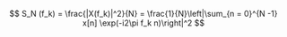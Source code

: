 $$
S_N (f_k) = \frac{|X(f_k)|^2}{N}  = \frac{1}{N}\left|\sum_{n = 0}^{N -1} x[n] \exp(-i2\pi f_k n)\right|^2
$$